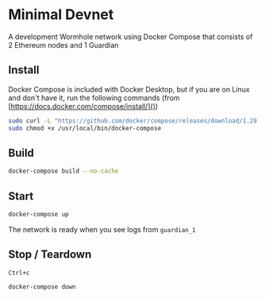 # Minimal Devnet

A development Wormhole network using Docker Compose that consists of 2 Ethereum nodes and 1 Guardian

## Install

Docker Compose is included with Docker Desktop, but if you are on Linux and don't have it, run the following commands (from [https://docs.docker.com/compose/install/]())

```bash
sudo curl -L "https://github.com/docker/compose/releases/download/1.29.2/docker-compose-$(uname -s)-$(uname -m)" -o /usr/local/bin/docker-compose
sudo chmod +x /usr/local/bin/docker-compose
```

## Build

```bash
docker-compose build --no-cache
```

## Start

```bash
docker-compose up
```

The network is ready when you see logs from `guardian_1`

## Stop / Teardown

`Ctrl+c`

```bash
docker-compose down
```
